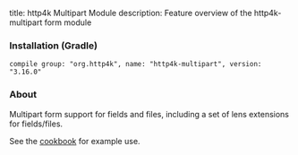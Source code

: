 title: http4k Multipart Module
description: Feature overview of the http4k-multipart form module

### Installation (Gradle)
```compile group: "org.http4k", name: "http4k-multipart", version: "3.16.0"```

### About

Multipart form support for fields and files, including a set of lens extensions for fields/files.

See the [cookbook](/cookbook/multipart_forms/) for example use.
